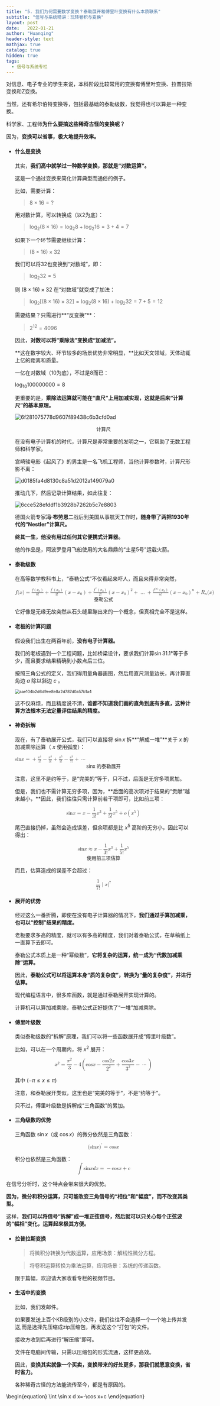```yaml
---
title: "5. 我们为何需要数学变换？泰勒展开和傅里叶变换有什么本质联系"
subtitle: "信号与系统精讲：玩转卷积与变换"
layout: post
date:   2022-01-21
author: "Huanqing"
header-style: text
mathjax: true
catalog: true
hidden: true
tags:
  - 信号与系统专栏
---
```


对信息、电子专业的学生来说，本科阶段比较常用的变换有傅里叶变换、拉普拉斯变换和Z变换。

当然，还有希尔伯特变换等，包括最基础的泰勒级数，我觉得也可以算是一种变换。

科学家、工程师**为什么要搞这些稀奇古怪的变换呢？**

因为，**变换可以省事，极大地提升效率。**

- #### 什么是变换

  其实，**我们高中就学过一种数学变换，那就是“对数运算”。**

  这是一个通过变换来简化计算典型而通俗的例子。

  比如，需要计算：

  >  $8 \times 16 = ?$ 

  用对数计算，可以转换成（以2为底）：

  >  $\log _{2}(8 \times 16)=\log _{2} 8+\log _{2} 16=3+4=7$ 

  如果下一个环节需要继续计算：

  >  $(8 \times 16) \times 32$ 

  我们可以将32也变换到“对数域”，即：

  >  $\log _{2}32=5$ 

  则 $(8 \times 16) \times 32$ 在“对数域”就变成了加法：

  >  $\log _{2}[(8 \times 16) \times 32]=\log _{2}(8 \times 16)+\log _{2}32=7+5=12$ 

  需要结果？只需进行**“反变换”**：

  >  $2^{12}=4096$ 

  因此，**对数可以将“乘除法”变换成“加减法”。**

  **这在数字较大、环节较多的场景优势非常明显，**比如天文领域，天体动辄上亿的距离和质量。

  一亿在对数域（10为底），不过是8而已：

   $\log _{10}100000000=8$ 

  更重要的是，**乘除法运算就可能在“直尺”上用加减实现，这就是后来“计算尺”的基本原理。**

  

  ![6f281075778d9607f89438c6b3cfd0ad](https://gitee.com/hawkingwu/PicGo/raw/master/6f281075778d9607f89438c6b3cfd0ad.jpg)

   <center><font size="2">计算尺</font></center> 

  在没有电子计算机的时代，计算尺是非常重要的发明之一，它帮助了无数工程师和科学家。

  宫崎骏电影《起风了》的男主是一名飞机工程师，当他计算参数时，计算尺形影不离：

  ![d0185fa4d8130c8a51d2012a149079a0](https://gitee.com/hawkingwu/PicGo/raw/master/d0185fa4d8130c8a51d2012a149079a0.jpg)

  推动几下，然后记录计算结果，如此往复：

  ![6cce528efddf1b3928b7262b5c7e8803](https://gitee.com/hawkingwu/PicGo/raw/master/6cce528efddf1b3928b7262b5c7e8803.jpg)

  德国火箭专家**冯·布劳恩**二战后到美国从事航天工作时，**随身带了两把1930年代的“Nestler”计算尺。**

  **终其一生，他没有用过任何其它便携式计算器。**

  他的作品是，阿波罗登月飞船使用的大名鼎鼎的“土星5号”运载火箭。

  

- #### 泰勒级数

  在高等数学教科书上，“泰勒公式”不仅看起来吓人，而且来得非常突然，

  <math xmlns="http://www.w3.org/1998/Math/MathML">
    <mi>f</mi>
    <mo stretchy="false">(</mo>
    <mi>x</mi>
    <mo stretchy="false">)</mo>
    <mo>=</mo>
    <mfrac>
      <mrow>
        <mi>f</mi>
        <mrow data-mjx-texclass="INNER">
          <mo data-mjx-texclass="OPEN">(</mo>
          <msub>
            <mi>x</mi>
            <mrow>
              <mn>0</mn>
            </mrow>
          </msub>
          <mo data-mjx-texclass="CLOSE">)</mo>
        </mrow>
      </mrow>
      <mrow>
        <mn>0</mn>
        <mo>!</mo>
      </mrow>
    </mfrac>
    <mo>+</mo>
    <mfrac>
      <mrow>
        <msup>
          <mi>f</mi>
          <mrow>
            <mi data-mjx-alternate="1" mathvariant="normal">′</mi>
          </mrow>
        </msup>
        <mrow data-mjx-texclass="INNER">
          <mo data-mjx-texclass="OPEN">(</mo>
          <msub>
            <mi>x</mi>
            <mrow>
              <mn>0</mn>
            </mrow>
          </msub>
          <mo data-mjx-texclass="CLOSE">)</mo>
        </mrow>
      </mrow>
      <mrow>
        <mn>1</mn>
        <mo>!</mo>
      </mrow>
    </mfrac>
    <mrow data-mjx-texclass="INNER">
      <mo data-mjx-texclass="OPEN">(</mo>
      <mi>x</mi>
      <mo>−</mo>
      <msub>
        <mi>x</mi>
        <mrow>
          <mn>0</mn>
        </mrow>
      </msub>
      <mo data-mjx-texclass="CLOSE">)</mo>
    </mrow>
    <mo>+</mo>
    <mfrac>
      <mrow>
        <msup>
          <mi>f</mi>
          <mrow>
            <mi data-mjx-alternate="1" mathvariant="normal">′</mi>
            <mi data-mjx-alternate="1" mathvariant="normal">′</mi>
          </mrow>
        </msup>
        <mrow data-mjx-texclass="INNER">
          <mo data-mjx-texclass="OPEN">(</mo>
          <msub>
            <mi>x</mi>
            <mrow>
              <mn>0</mn>
            </mrow>
          </msub>
          <mo data-mjx-texclass="CLOSE">)</mo>
        </mrow>
      </mrow>
      <mrow>
        <mn>2</mn>
        <mo>!</mo>
      </mrow>
    </mfrac>
    <msup>
      <mrow data-mjx-texclass="INNER">
        <mo data-mjx-texclass="OPEN">(</mo>
        <mi>x</mi>
        <mo>−</mo>
        <msub>
          <mi>x</mi>
          <mrow>
            <mn>0</mn>
          </mrow>
        </msub>
        <mo data-mjx-texclass="CLOSE">)</mo>
      </mrow>
      <mrow>
        <mn>2</mn>
      </mrow>
    </msup>
    <mo>+</mo>
    <mo>…</mo>
    <mo>+</mo>
    <mfrac>
      <mrow>
        <msup>
          <mi>f</mi>
          <mrow>
            <mo stretchy="false">(</mo>
            <mi>n</mi>
            <mo stretchy="false">)</mo>
          </mrow>
        </msup>
        <mrow data-mjx-texclass="INNER">
          <mo data-mjx-texclass="OPEN">(</mo>
          <msub>
            <mi>x</mi>
            <mrow>
              <mn>0</mn>
            </mrow>
          </msub>
          <mo data-mjx-texclass="CLOSE">)</mo>
        </mrow>
      </mrow>
      <mrow>
        <mi>n</mi>
        <mo>!</mo>
      </mrow>
    </mfrac>
    <msup>
      <mrow data-mjx-texclass="INNER">
        <mo data-mjx-texclass="OPEN">(</mo>
        <mi>x</mi>
        <mo>−</mo>
        <msub>
          <mi>x</mi>
          <mrow>
            <mn>0</mn>
          </mrow>
        </msub>
        <mo data-mjx-texclass="CLOSE">)</mo>
      </mrow>
      <mrow>
        <mi>n</mi>
      </mrow>
    </msup>
    <mo>+</mo>
    <msub>
      <mi>R</mi>
      <mrow>
        <mi>n</mi>
      </mrow>
    </msub>
    <mo stretchy="false">(</mo>
    <mi>x</mi>
    <mo stretchy="false">)</mo>
  </math>

   <center><font size="2">泰勒公式</font></center> 

  它好像是无缘无故突然从石头缝里蹦出来的一个概念，但真相完全不是这样。

  

- #### 老板的计算问题

  假设我们出生在两百年前，**没有电子计算器。**

  我们的老板遇到一个工程问题，比如桥梁设计，要求我们计算$\sin31.1°$等于多少，而且要求结果精确到小数点后三位。

  按照三角公式的定义，我们得用量角器画图，然后用直尺测量边长，再计算直角边 $a$ 除以斜边 $c$ 。

  <img src="https://gitee.com/hawkingwu/PicGo/raw/master/aae104b2d6d9ee8e8a2d787d0a57b1a4.jpg" alt="aae104b2d6d9ee8e8a2d787d0a57b1a4" style="zoom: 75%;" />

  这不仅麻烦，而且精度说不清，**谁都不知道我们画的直角到底有多直，这种计算方法根本无法定量评估结果的精度。**

  

- #### 神奇拆解

  现在，有了泰勒展开公式，我们可以直接将 $\sin x$ 拆**“解成一堆”**关于 $x$ 的加减乘除运算（ $x$ 使用弧度）：

  <math xmlns="http://www.w3.org/1998/Math/MathML">
    <mi>sin</mi>
    <mo data-mjx-texclass="NONE">⁡</mo>
    <mi>x</mi>
    <mo>=</mo>
    <mo>+</mo>
    <mfrac>
      <msup>
        <mi>x</mi>
        <mrow>
          <mn>1</mn>
        </mrow>
      </msup>
      <mrow>
        <mn>1</mn>
        <mo>!</mo>
      </mrow>
    </mfrac>
    <mo>−</mo>
    <mfrac>
      <msup>
        <mi>x</mi>
        <mrow>
          <mn>3</mn>
        </mrow>
      </msup>
      <mrow>
        <mn>3</mn>
        <mo>!</mo>
      </mrow>
    </mfrac>
    <mo>+</mo>
    <mfrac>
      <msup>
        <mi>x</mi>
        <mrow>
          <mn>5</mn>
        </mrow>
      </msup>
      <mrow>
        <mn>5</mn>
        <mo>!</mo>
      </mrow>
    </mfrac>
    <mo>−</mo>
    <mfrac>
      <msup>
        <mi>x</mi>
        <mrow>
          <mn>7</mn>
        </mrow>
      </msup>
      <mrow>
        <mn>7</mn>
        <mo>!</mo>
      </mrow>
    </mfrac>
    <mo>+</mo>
    <mo>⋯</mo>
  </math>

   <center><font size="2">sinx 的泰勒展开</font></center> 

  注意，这里不是约等于，是“完美的”等于，只不过，后面是无穷多项累加。

  但是，我们也不需计算无穷多项，因为，**后面的高次项对于结果的“贡献”越来越小，**因此，我们往往只需计算前若干项即可，比如前三项：

  <math xmlns="http://www.w3.org/1998/Math/MathML" display="block">
    <mi>sin</mi>
    <mo data-mjx-texclass="NONE">⁡</mo>
    <mi>x</mi>
    <mo>=</mo>
    <mi>x</mi>
    <mo>−</mo>
    <mfrac>
      <mn>1</mn>
      <mrow>
        <mn>3</mn>
        <mo>!</mo>
      </mrow>
    </mfrac>
    <msup>
      <mi>x</mi>
      <mrow>
        <mn>3</mn>
      </mrow>
    </msup>
    <mo>+</mo>
    <mfrac>
      <mn>1</mn>
      <mrow>
        <mn>5</mn>
        <mo>!</mo>
      </mrow>
    </mfrac>
    <msup>
      <mi>x</mi>
      <mrow>
        <mn>5</mn>
      </mrow>
    </msup>
    <mo>+</mo>
    <mi>o</mi>
    <mrow data-mjx-texclass="INNER">
      <mo data-mjx-texclass="OPEN">(</mo>
      <msup>
        <mi>x</mi>
        <mrow>
          <mn>5</mn>
        </mrow>
      </msup>
      <mo data-mjx-texclass="CLOSE">)</mo>
    </mrow>
  </math>

  尾巴直接扔掉，虽然会造成误差，但余项都是比 $x^5$ 高阶的无穷小，因此可以得出：

  <math xmlns="http://www.w3.org/1998/Math/MathML" display="block">
    <mi>sin</mi>
    <mo data-mjx-texclass="NONE">⁡</mo>
    <mi>x</mi>
    <mo>≈</mo>
    <mi>x</mi>
    <mo>−</mo>
    <mfrac>
      <mn>1</mn>
      <mrow>
        <mn>3</mn>
        <mo>!</mo>
      </mrow>
    </mfrac>
    <msup>
      <mi>x</mi>
      <mrow>
        <mn>3</mn>
      </mrow>
    </msup>
    <mo>+</mo>
    <mfrac>
      <mn>1</mn>
      <mrow>
        <mn>5</mn>
        <mo>!</mo>
      </mrow>
    </mfrac>
    <msup>
      <mi>x</mi>
      <mrow>
        <mn>5</mn>
      </mrow>
    </msup>
  </math>

    <center><font size="2">使用前三项估算</font></center> 

  而且，估算造成的误差不会超过：

  <math xmlns="http://www.w3.org/1998/Math/MathML" display="block">
    <mfrac>
      <mn>1</mn>
      <mrow>
        <mn>7</mn>
        <mo>!</mo>
      </mrow>
    </mfrac>
    <mrow>
      <mo stretchy="false">|</mo>
    </mrow>
    <mi>x</mi>
    <msup>
      <mo stretchy="false">|</mo>
      <mrow>
        <mn>7</mn>
      </mrow>
    </msup>
  </math>

  

- #### 展开的优势

  经过这么一番折腾，即使在没有电子计算器的情况下，**我们通过手算加减乘，也可以“控制”结果的精度。**

  老板要求多高的精度，就可以有多高的精度，我们对着泰勒公式，在草稿纸上一直算下去即可。

  泰勒公式本质上是一种“幂级数”，**它将复杂的运算，统一成为“代数加减乘除”运算。**

  因此，**泰勒公式可以将运算本身“质的复杂度”，转换为“量的复杂度”，并进行估算。**

  现代编程语言中，很多库函数，就是通过泰勒展开实现计算的。

  计算机可以算加减乘除，泰勒公式正好提供了“一堆”加减乘除。



- #### 傅里叶级数

  类似泰勒级数的“拆解”原理，我们可以将一些函数展开成“傅里叶级数”。

  比如，可以在一个周期内，将 $x^2$ 展开：
  
  <math xmlns="http://www.w3.org/1998/Math/MathML" display="block">
    <msup>
      <mi>x</mi>
      <mrow>
        <mn>2</mn>
      </mrow>
    </msup>
    <mo>=</mo>
    <mfrac>
      <msup>
        <mi>π</mi>
        <mrow>
          <mn>2</mn>
        </mrow>
      </msup>
      <mn>3</mn>
    </mfrac>
    <mo>−</mo>
    <mn>4</mn>
    <mrow data-mjx-texclass="INNER">
      <mo data-mjx-texclass="OPEN">(</mo>
      <mi>cos</mi>
      <mo data-mjx-texclass="NONE">⁡</mo>
      <mi>x</mi>
      <mo>−</mo>
      <mfrac>
        <mrow>
          <mi>cos</mi>
          <mo data-mjx-texclass="NONE">⁡</mo>
          <mn>2</mn>
          <mi>x</mi>
        </mrow>
        <msup>
          <mn>2</mn>
          <mrow>
            <mn>2</mn>
          </mrow>
        </msup>
      </mfrac>
      <mo>+</mo>
      <mfrac>
        <mrow>
          <mi>cos</mi>
          <mo data-mjx-texclass="NONE">⁡</mo>
          <mn>3</mn>
          <mi>x</mi>
        </mrow>
        <msup>
          <mn>3</mn>
          <mrow>
            <mn>2</mn>
          </mrow>
        </msup>
      </mfrac>
      <mo>−</mo>
      <mo>⋯</mo>
      <mo data-mjx-texclass="CLOSE">)</mo>
    </mrow>
  </math>
  
  其中 $(-\pi \leq x \leq \pi)$ 
  
  注意，和泰勒展开类似，这里也是“完美的等于“，不是“约等于”。
  
  只不过，傅里叶级数是拆解成“三角函数”的累加。
  
  
  
- #### 三角级数的优势

  三角函数 $\sin x$（或 $\cos x$）的微分依然是三角函数：

  <math xmlns="http://www.w3.org/1998/Math/MathML" display="block">
    <mo stretchy="false">(</mo>
    <mi>sin</mi>
    <mo data-mjx-texclass="NONE">⁡</mo>
    <mi>x</mi>
    <msup>
      <mo stretchy="false">)</mo>
      <mrow>
        <mi data-mjx-alternate="1" mathvariant="normal">′</mi>
      </mrow>
    </msup>
    <mo>=</mo>
    <mi>cos</mi>
    <mo data-mjx-texclass="NONE">⁡</mo>
    <mi>x</mi>
  </math>

  积分也依然是三角函数：
  <math xmlns="http://www.w3.org/1998/Math/MathML" display="block">
  <mo data-mjx-texclass="OP">∫</mo>
  <mi>sin</mi>
  <mo data-mjx-texclass="NONE">⁡</mo>
  <mi>x</mi>
  <mi>d</mi>
  <mi>x</mi>
  <mo>=</mo>
  <mo>−</mo>
  <mi>cos</mi>
  <mo data-mjx-texclass="NONE">⁡</mo>
  <mi>x</mi>
  <mo>+</mo>
  <mi>c</mi>
</math>
  在信号分析时，这个特点会带来很大的优势。

  **因为，微分和积分运算，只可能改变三角信号的“相位”和“幅度”，而不改变其类型。**

  这样，**我们可以将信号“拆解”成一堆正弦信号，然后就可以只关心每个正弦波的“幅相”变化，运算起来极其方便。**

  

- #### 拉普拉斯变换

  > 将微积分转换为代数运算，应用场景：解线性微分方程。

  > 将卷积运算转换为乘法运算，应用场景：系统的传递函数。

  限于篇幅，欢迎请大家收看专栏的视频节目。

  

- #### 生活中的变换

  比如，我们发邮件。

  如果要发送上百个KB级别的小文件，我们往往不会选择一个一个地上传并发送,而是选择先压缩成zip压缩包，再发送这个“打包”的文件。

  接收方收到后再进行“解压缩”即可。

  文件在电脑间传输，只需以压缩包的形式流通，这样更高效。

  因此，**变换其实就像一个买卖，变换带来的好处更多，那我们就愿意变换，省时省力。**

  各种稀奇古怪的方法能流传至今，都是有原因的。




\begin{equation}
\int \sin x d x=-\cos x+c
\end{equation}

